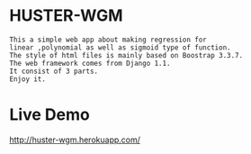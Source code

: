 # HUSTER-WGM

    This a simple web app about making regression for
    linear ,polynomial as well as sigmoid type of function.
    The style of html files is mainly based on Boostrap 3.3.7.
    The web framework comes from Django 1.1.
    It consist of 3 parts.	
    Enjoy it.

# Live Demo

http://huster-wgm.herokuapp.com/
